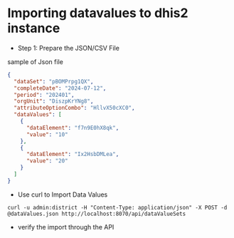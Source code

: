 # Importing datavalues to dhis2 instance 

* Step 1: Prepare the JSON/CSV File

 sample of Json file

```json
{
  "dataSet": "pBOMPrpg1QX",
  "completeDate": "2024-07-12",
  "period": "202401",
  "orgUnit": "DiszpKrYNg8",
  "attributeOptionCombo": "HllvX50cXC0",
  "dataValues": [
    {
      "dataElement": "f7n9E0hX8qk",
      "value": "10"
    },
    {
      "dataElement": "Ix2HsbDMLea",
      "value": "20"
    }
  ]
}
```


* Use curl to Import Data Values

```curl
curl -u admin:district -H "Content-Type: application/json" -X POST -d @dataValues.json http://localhost:8070/api/dataValueSets
```

* verify the import through the API
